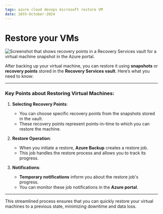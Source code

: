 ```yaml
---
tags: azure cloud devops microsoft restore VM
date: 18th-October-2024
---
```


# Restore your VMs

![Screenshot that shows recovery points in a Recovery Services vault for a virtual machine snapshot in the Azure portal.](https://learn.microsoft.com/en-us/training/wwl-azure/configure-virtual-machine-backups/media/virtual-machine-restore-876df613.png)

After backing up your virtual machine, you can restore it using **snapshots** or **recovery points** stored in the **Recovery Services vault**. Here’s what you need to know:

---

### **Key Points about Restoring Virtual Machines**:

1. **Selecting Recovery Points**:
    
    - You can choose specific recovery points from the snapshots stored in the vault.
    - These recovery points represent points-in-time to which you can restore the machine.
2. **Restore Operation**:
    
    - When you initiate a restore, **Azure Backup** creates a restore job.
    - This job handles the restore process and allows you to track its progress.
3. **Notifications**:
    
    - **Temporary notifications** inform you about the restore job's progress.
    - You can monitor these job notifications in the **Azure portal**.

---

This streamlined process ensures that you can quickly restore your virtual machines to a previous state, minimizing downtime and data loss.